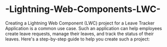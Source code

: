 # -Lightning-Web-Components-LWC-
Creating a Lightning Web Component (LWC) project for a Leave Tracker Application is a common use case.
Such an application can help employees create leave requests, manage their leaves, 
and track the status of their leaves. Here's a step-by-step guide to help you create such a project:
